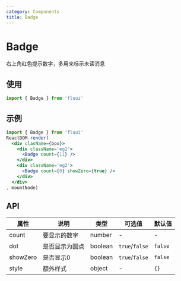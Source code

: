 ```yaml
---
category: Components
title: Badge
---
```


# Badge
右上角红色提示数字，多用来标示未读消息

## 使用
```js
import { Badge } from 'fluui'
```



## 示例

```jsx
import { Badge } from 'fluui'
ReactDOM.render(
  <div clasName={box}>
    <div className='eg1'>
      <Badge count={11} />
    </div>
    <div className='eg2'>
      <Badge count={0} showZero={true} />
    </div>
  </div>
, mountNode)
```

## API

| 属性 | 说明 | 类型 | 可选值 | 默认值 |
| --- | --- | ---| --- | --- |
| count | 要显示的数字 | number | - | - |
| dot | 是否显示为圆点 | boolean | `true`/`false` | `false` |
| showZero | 是否显示0 | boolean | `true`/`false` | `false` |
| style | 额外样式 | object | - | `{}` |
